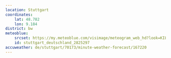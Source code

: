 ```yaml
---
location: Stuttgart
coordinates:
    lat: 48.782
    lon: 9.184
district: bw
meteoblue:
    srcset: https://my.meteoblue.com/visimage/meteogram_web_hd?look=KILOMETER_PER_HOUR%2CCELSIUS%2CMILLIMETER&apikey=5838a18e295d&temperature=C&windspeed=kmh&precipitationamount=mm&winddirection=3char&city=Stuttgart&iso2=de&lat=48.782299&lon=9.177020&asl=252&tz=Europe%2FBerlin&lang=de&sig=7ae31cd04b5523e9a2244a23a80cd8d7
    id: stuttgart_deutschland_2825297
accuweather: de/stuttgart/70173/minute-weather-forecast/167220
---
```

